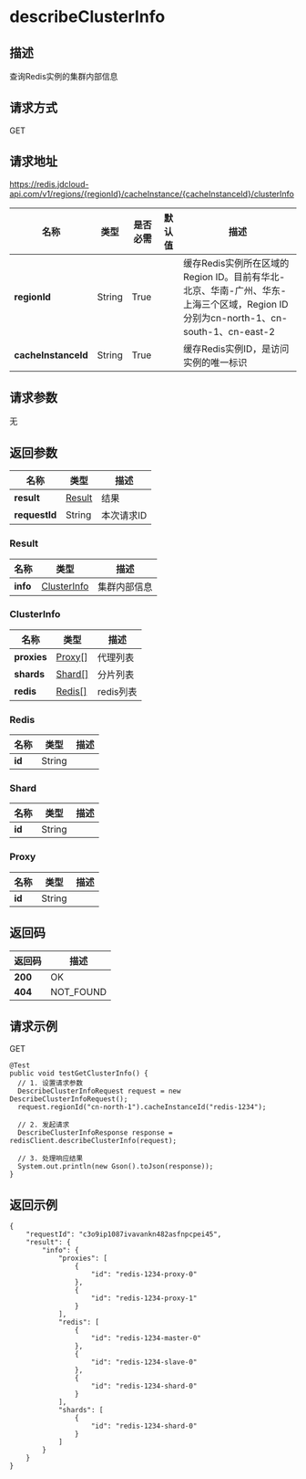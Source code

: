 # describeClusterInfo


## 描述
查询Redis实例的集群内部信息

## 请求方式
GET

## 请求地址
https://redis.jdcloud-api.com/v1/regions/{regionId}/cacheInstance/{cacheInstanceId}/clusterInfo

|名称|类型|是否必需|默认值|描述|
|---|---|---|---|---|
|**regionId**|String|True| |缓存Redis实例所在区域的Region ID。目前有华北-北京、华南-广州、华东-上海三个区域，Region ID分别为cn-north-1、cn-south-1、cn-east-2|
|**cacheInstanceId**|String|True| |缓存Redis实例ID，是访问实例的唯一标识|

## 请求参数
无


## 返回参数
|名称|类型|描述|
|---|---|---|
|**result**|[Result](describeclusterinfo#result)|结果|
|**requestId**|String|本次请求ID|

### <div id="result">Result</div>
|名称|类型|描述|
|---|---|---|
|**info**|[ClusterInfo](describeclusterinfo#clusterinfo)|集群内部信息|
### <div id="clusterinfo">ClusterInfo</div>
|名称|类型|描述|
|---|---|---|
|**proxies**|[Proxy[]](describeclusterinfo#proxy)|代理列表|
|**shards**|[Shard[]](describeclusterinfo#shard)|分片列表|
|**redis**|[Redis[]](describeclusterinfo#redis)|redis列表|
### <div id="redis">Redis</div>
|名称|类型|描述|
|---|---|---|
|**id**|String| |
### <div id="shard">Shard</div>
|名称|类型|描述|
|---|---|---|
|**id**|String| |
### <div id="proxy">Proxy</div>
|名称|类型|描述|
|---|---|---|
|**id**|String| |

## 返回码
|返回码|描述|
|---|---|
|**200**|OK|
|**404**|NOT_FOUND|

## 请求示例
GET
```
@Test
public void testGetClusterInfo() {
  // 1. 设置请求参数
  DescribeClusterInfoRequest request = new DescribeClusterInfoRequest();
  request.regionId("cn-north-1").cacheInstanceId("redis-1234");

  // 2. 发起请求
  DescribeClusterInfoResponse response = redisClient.describeClusterInfo(request);

  // 3. 处理响应结果
  System.out.println(new Gson().toJson(response));
}

```

## 返回示例
```
{
    "requestId": "c3o9ip1087ivavankn482asfnpcpei45", 
    "result": {
        "info": {
            "proxies": [
                {
                    "id": "redis-1234-proxy-0"
                }, 
                {
                    "id": "redis-1234-proxy-1"
                }
            ], 
            "redis": [
                {
                    "id": "redis-1234-master-0"
                }, 
                {
                    "id": "redis-1234-slave-0"
                }, 
                {
                    "id": "redis-1234-shard-0"
                }
            ], 
            "shards": [
                {
                    "id": "redis-1234-shard-0"
                }
            ]
        }
    }
}
```
